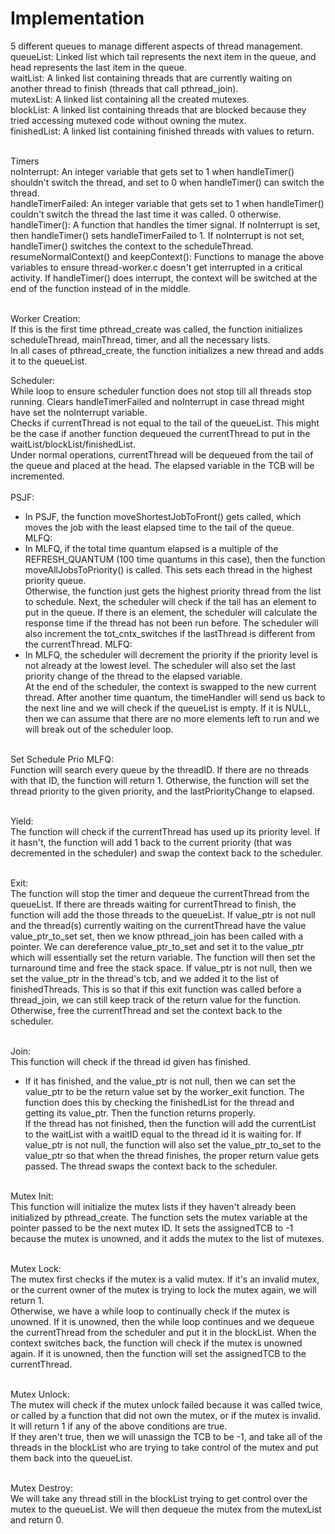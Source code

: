 # Implementation
5 different queues to manage different aspects of thread management.<br>
queueList: Linked list which tail represents the next item in the queue, and head represents  the last item in the queue.<br>
waitList: A linked list containing threads that are currently waiting on another thread to finish (threads that call pthread_join).<br>
mutexList: A linked list containing all the created mutexes.<br>
blockList: A linked list containing threads that are blocked because they tried accessing mutexed code without owning the mutex.<br>
finishedList: A linked list containing finished threads with values to return.<br><br>

Timers<br>
noInterrupt: An integer variable that gets set to 1 when handleTimer() shouldn't switch the thread, and set to 0 when handleTimer() can switch the thread.<br>
handleTimerFailed: An integer variable that gets set to 1 when handleTimer() couldn't switch the thread the last time it was called. 0 otherwise.<br>
handleTimer(): A function that handles the timer signal. If noInterrupt is set, then handleTimer() sets handleTimerFailed to 1. If noInterrupt is not set, handleTimer() switches the context to the scheduleThread.<br>
resumeNormalContext() and keepContext(): Functions to manage the above variables to ensure thread-worker.c doesn't get interrupted in a critical activity. If handleTimer() does interrupt, the context will be switched at the end of the function instead of in the middle.<br><br>

Worker Creation:<br>
If this is the first time pthread_create was called, the function initializes scheduleThread, mainThread, timer, and all the necessary lists.<br>
In all cases of pthread_create, the function initializes a new thread and adds it to the queueList.<br>

Scheduler:<br>
While loop to ensure scheduler function does not stop till all threads stop running. Clears handleTimerFailed and noInterrupt in case thread might have set the noInterrupt variable. <br>
Checks if currentThread is not equal to the tail of the queueList. This might be the case if another function dequeued the currentThread to put in the waitList/blockList/finishedList. <br>
Under normal operations, currentThread will be dequeued from the tail of the queue and placed at the head. The elapsed variable in the TCB will be incremented.<br><br>
PSJF:<br>
- In PSJF, the function moveShortestJobToFront() gets called, which moves the job with the least elapsed time to the tail of the queue.<br>
MLFQ:<br>
- In MLFQ, if the total time quantum elapsed is a multiple of the REFRESH_QUANTUM (100 time quantums in this case), then the function moveAllJobsToPriority() is called. This sets each thread in the highest priority  queue.<br>
Otherwise, the function just gets the highest priority thread from the list to schedule.
Next, the scheduler will check if the tail has an element to put in the queue. If there is an element, the scheduler will calculate the response time if the thread has not been run before. The scheduler will also increment the tot_cntx_switches if the lastThread is different from the currentThread.
MLFQ:<br>
- In MLFQ, the scheduler will decrement the priority if the priority level is not already at the lowest level. The scheduler will also set the last priority change of the thread to the elapsed variable.<br>
At the end of the scheduler, the context is swapped to the new current thread. After another time quantum, the timeHandler will send us back to the next line and we will check if the queueList is empty.  If it is NULL, then we can assume that there are no more elements left to run and we will break out of the scheduler loop.<br><br>

Set Schedule Prio MLFQ:<br>
Function will search every queue by the threadID. If there are no threads with that ID, the function will return 1. Otherwise, the function will set the thread priority to the given priority, and the lastPriorityChange to elapsed.<br><br>

Yield:<br>
The function will check if the currentThread has used up its priority level. If it hasn't, the  function will add 1 back to the current priority (that was decremented in the scheduler) and swap the context back to the scheduler.<br><br>

Exit:<br>
The function will stop the timer and dequeue the currentThread from the queueList. If there are threads waiting for currentThread to finish, the function will add the those threads to the queueList. If value_ptr is not null and the thread(s) currently waiting on the currentThread have the value value_ptr_to_set set, then we know pthread_join has been called with a pointer. We can dereference value_ptr_to_set and set it to the value_ptr which will essentially set the return variable. The function will then set the turnaround time and free the stack space. If value_ptr is not null, then we set the value_ptr in the thread's tcb, and we added it to the list of finishedThreads. This is so that if this exit function was called before a thread_join, we can still keep track of the return value for the function. Otherwise, free the currentThread and set the context back to the scheduler.<br><br>

Join:<br>
This function will check if the thread id given has finished. <br>
- If it has finished, and the value_ptr is not null, then we can set the value_ptr to be the return value set by the worker_exit function. The function does this by checking the finishedList for the thread and getting its value_ptr. Then the function returns properly.<br>
If the thread has not finished, then the function will add the currentList to the waitList with a waitID equal to the thread id it is waiting for. If value_ptr is not null, the function will also set the value_ptr_to_set to the value_ptr so that when the thread finishes, the proper return value gets passed. The thread swaps the context back to the scheduler.<br><br>

Mutex Init:<br>
This function will initialize the mutex lists if they haven't already been initialized by pthread_create. The function sets the mutex variable at the pointer passed to be the next mutex ID. It sets the assignedTCB to -1 because the mutex is unowned, and it adds the mutex to the list of mutexes.<br><br>

Mutex Lock:<br>
The mutex first checks if the mutex is a valid mutex. If it's an invalid mutex, or the current owner of the mutex is trying to lock the mutex again, we will return 1.<br>
Otherwise, we have a while loop to continually check if the mutex is unowned. If it is unowned, then the while loop continues and we dequeue the currentThread from the scheduler and put it in the blockList. When the context switches back, the function will check if the mutex is unowned again. If it is unowned, then the function will set the assignedTCB to the currentThread.<br><br>

Mutex Unlock:<br>
The mutex will check if the mutex unlock failed because it was called twice, or called by a function that did not own the mutex, or if the mutex is invalid. It will return 1 if any of the above conditions are  true.<br>
If they aren't true, then we will unassign the TCB to be -1, and take all of the threads in the blockList who are trying to take control of the mutex and put them back into the queueList.<br><br>

Mutex Destroy:<br>
We will take any thread still in the blockList trying to get control over the mutex to the queueList.  We will then dequeue the mutex from the mutexList and return 0.
